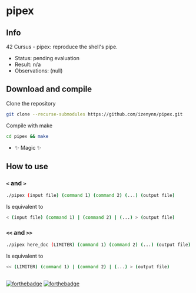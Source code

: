 # pipex

## Info

42 Cursus - pipex: reproduce the shell's pipe.

- Status: pending evaluation
- Result: n/a
- Observations: (null)

## Download and compile

Clone the repository

```sh
git clone --recurse-submodules https://github.com/izenynn/pipex.git
```

Compile with make

```sh
cd pipex && make
```

- ✨ Magic ✨

## How to use

### `<` and `>`

```sh
./pipex (input file) (command 1) (command 2) (...) (output file)
```

Is equivalent to

```sh
< (input file) (command 1) | (command 2) | (...) > (output file)
```

### `<<` and `>>`

```sh
./pipex here_doc (LIMITER) (command 1) (command 2) (...) (output file)
```

Is equivalent to

```sh
<< (LIMITER) (command 1) | (command 2) | (...) > (output file)
```

##
[![forthebadge](https://forthebadge.com/images/badges/made-with-c.svg)](https://forthebadge.com)
[![forthebadge](https://forthebadge.com/images/badges/check-it-out.svg)](https://forthebadge.com)
